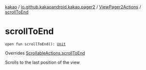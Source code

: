 [kakao](../../index.md) / [io.github.kakaoandroid.kakao.pager2](../index.md) / [ViewPager2Actions](index.md) / [scrollToEnd](./scroll-to-end.md)

# scrollToEnd

`open fun scrollToEnd(): `[`Unit`](https://kotlinlang.org/api/latest/jvm/stdlib/kotlin/-unit/index.html)

Overrides [ScrollableActions.scrollToEnd](../../io.github.kakaoandroid.kakao.common.actions/-scrollable-actions/scroll-to-end.md)

Scrolls to the last position of the view

